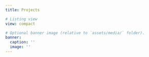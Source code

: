 ```yaml
---
title: Projects

# Listing view
view: compact

# Optional banner image (relative to `assets/media/` folder).
banner:
  caption: ''
  image: ''
---
```

